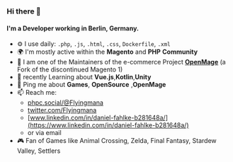 ### Hi there 👋

#### I'm a Developer working in Berlin, Germany.


- ⚙️ I use daily: `.php`, `.js`, `.html`, `.css`, `Dockerfile`, `.xml`
- 🌍 I'm mostly active within the **Magento** and **PHP** **Community**
- 💜 I am one of the Maintainers of the e-commerce Project [**OpenMage**](https://github.com/openmage) (a Fork of the discontinued Magento 1)
- 🌱 recently Learning about **Vue.js**,**Kotlin**,**Unity**
- 💬 Ping me about **Games**, **OpenSource** ,**OpenMage**
- 📫 Reach me: 
  - [phpc.social/@Flyingmana](https://phpc.social/@Flyingmana)
  - [twitter.com/Flyingmana](https://twitter.com/Flyingmana)
  - [www.linkedin.com/in/daniel-fahlke-b281648a/](https://www.linkedin.com/in/daniel-fahlke-b281648a/)
  - or via email
- 🎮 Fan of Games like Animal Crossing, Zelda, Final Fantasy, Stardew Valley, Settlers
